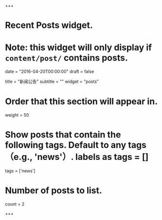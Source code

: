 +++
# Recent Posts widget.
# Note: this widget will only display if `content/post/` contains posts.

date = "2016-04-20T00:00:00"
draft = false

title = "新闻公告"
subtitle = ""
widget = "posts"

# Order that this section will appear in.
weight = 50

# Show posts that contain the following tags. Default to any tags （e.g., 'news'）. labels as tags = []
tags = ['news']

# Number of posts to list.
count = 2

+++
